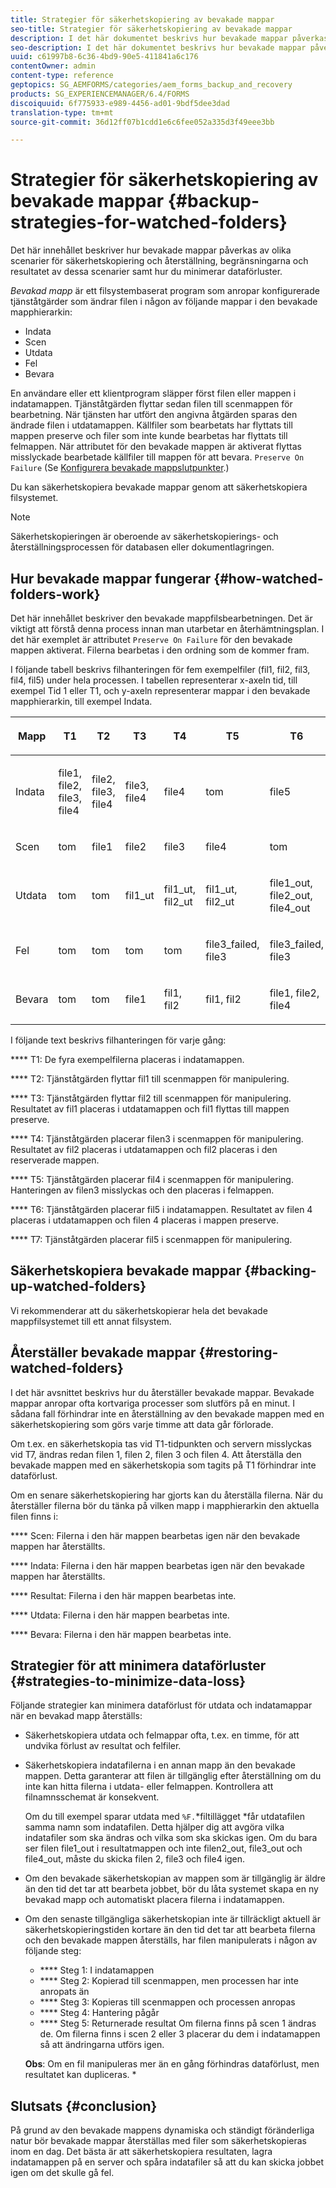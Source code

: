 ```yaml
---
title: Strategier för säkerhetskopiering av bevakade mappar
seo-title: Strategier för säkerhetskopiering av bevakade mappar
description: I det här dokumentet beskrivs hur bevakade mappar påverkas av olika scenarier för säkerhetskopiering och återställning, begränsningar och resultat för dessa scenarier och hur du minimerar dataförluster.
seo-description: I det här dokumentet beskrivs hur bevakade mappar påverkas av olika scenarier för säkerhetskopiering och återställning, begränsningar och resultat för dessa scenarier och hur du minimerar dataförluster.
uuid: c61997b8-6c36-4bd9-90e5-411841a6c176
contentOwner: admin
content-type: reference
geptopics: SG_AEMFORMS/categories/aem_forms_backup_and_recovery
products: SG_EXPERIENCEMANAGER/6.4/FORMS
discoiquuid: 6f775933-e989-4456-ad01-9bdf5dee3dad
translation-type: tm+mt
source-git-commit: 36d12ff07b1cdd1e6c6fee052a335d3f49eee3bb

---
```



# Strategier för säkerhetskopiering av bevakade mappar {#backup-strategies-for-watched-folders}

Det här innehållet beskriver hur bevakade mappar påverkas av olika scenarier för säkerhetskopiering och återställning, begränsningarna och resultatet av dessa scenarier samt hur du minimerar dataförluster.

*Bevakad mapp* är ett filsystembaserat program som anropar konfigurerade tjänståtgärder som ändrar filen i någon av följande mappar i den bevakade mapphierarkin:

* Indata
* Scen
* Utdata
* Fel
* Bevara

En användare eller ett klientprogram släpper först filen eller mappen i indatamappen. Tjänståtgärden flyttar sedan filen till scenmappen för bearbetning. När tjänsten har utfört den angivna åtgärden sparas den ändrade filen i utdatamappen. Källfiler som bearbetats har flyttats till mappen preserve och filer som inte kunde bearbetas har flyttats till felmappen. När attributet för den bevakade mappen är aktiverat flyttas misslyckade bearbetade källfiler till mappen för att bevara. `Preserve On Failure` (Se [Konfigurera bevakade mappslutpunkter](/help/forms/using/admin-help/configuring-watched-folder-endpoints.md#configuring-watched-folder-endpoints).)

Du kan säkerhetskopiera bevakade mappar genom att säkerhetskopiera filsystemet.

>[!NOTE]
>
>Säkerhetskopieringen är oberoende av säkerhetskopierings- och återställningsprocessen för databasen eller dokumentlagringen.

## Hur bevakade mappar fungerar {#how-watched-folders-work}

Det här innehållet beskriver den bevakade mappfilsbearbetningen. Det är viktigt att förstå denna process innan man utarbetar en återhämtningsplan. I det här exemplet är attributet `Preserve On Failure` för den bevakade mappen aktiverat. Filerna bearbetas i den ordning som de kommer fram.

I följande tabell beskrivs filhanteringen för fem exempelfiler (fil1, fil2, fil3, fil4, fil5) under hela processen. I tabellen representerar x-axeln tid, till exempel Tid 1 eller T1, och y-axeln representerar mappar i den bevakade mapphierarkin, till exempel Indata.

<table>
 <thead>
  <tr>
   <th><p>Mapp</p></th> 
   <th><p>T1</p></th> 
   <th><p>T2</p></th> 
   <th><p>T3</p></th> 
   <th><p>T4</p></th> 
   <th><p>T5</p></th> 
   <th><p>T6</p></th> 
   <th><p>T7</p></th> 
  </tr> 
 </thead> 
 <tbody>
  <tr>
   <td><p>Indata</p></td> 
   <td><p>file1, file2, file3, file4</p></td> 
   <td><p>file2, file3, file4</p></td> 
   <td><p>file3, file4</p></td> 
   <td><p>file4</p></td> 
   <td><p>tom</p></td> 
   <td><p>file5</p></td> 
   <td><p>tom</p></td> 
  </tr> 
  <tr>
   <td><p>Scen</p></td> 
   <td><p>tom</p></td> 
   <td><p>file1</p></td> 
   <td><p>file2</p></td> 
   <td><p>file3</p></td> 
   <td><p>file4</p></td> 
   <td><p>tom</p></td> 
   <td><p>file5</p></td> 
  </tr> 
  <tr>
   <td><p>Utdata</p></td> 
   <td><p>tom</p></td> 
   <td><p>tom</p></td> 
   <td><p>fil1_ut</p></td> 
   <td><p>fil1_ut, fil2_ut</p></td> 
   <td><p>fil1_ut, fil2_ut</p></td> 
   <td><p>file1_out, file2_out, file4_out</p></td> 
   <td><p>file1_out, file2_out, file4_out</p></td> 
  </tr> 
  <tr>
   <td><p>Fel</p></td> 
   <td><p>tom</p></td> 
   <td><p>tom</p></td> 
   <td><p>tom</p></td> 
   <td><p>tom</p></td> 
   <td><p>file3_failed, file3 </p></td> 
   <td><p>file3_failed, file3 </p></td> 
   <td><p>file3_failed, file3 </p></td> 
  </tr> 
  <tr>
   <td><p>Bevara</p></td> 
   <td><p>tom</p></td> 
   <td><p>tom</p></td> 
   <td><p>file1 </p></td> 
   <td><p>fil1, fil2 </p></td> 
   <td><p>fil1, fil2 </p></td> 
   <td><p>file1, file2, file4 </p></td> 
   <td><p>file1, file2, file4 </p></td> 
  </tr> 
 </tbody> 
</table>

I följande text beskrivs filhanteringen för varje gång:

**** T1: De fyra exempelfilerna placeras i indatamappen.

**** T2: Tjänståtgärden flyttar fil1 till scenmappen för manipulering.

**** T3: Tjänståtgärden flyttar fil2 till scenmappen för manipulering. Resultatet av fil1 placeras i utdatamappen och fil1 flyttas till mappen preserve.

**** T4: Tjänståtgärden placerar filen3 i scenmappen för manipulering. Resultatet av fil2 placeras i utdatamappen och fil2 placeras i den reserverade mappen.

**** T5: Tjänståtgärden placerar fil4 i scenmappen för manipulering. Hanteringen av filen3 misslyckas och den placeras i felmappen.

**** T6: Tjänståtgärden placerar fil5 i indatamappen. Resultatet av filen 4 placeras i utdatamappen och filen 4 placeras i mappen preserve.

**** T7: Tjänståtgärden placerar fil5 i scenmappen för manipulering.

## Säkerhetskopiera bevakade mappar {#backing-up-watched-folders}

Vi rekommenderar att du säkerhetskopierar hela det bevakade mappfilsystemet till ett annat filsystem.

## Återställer bevakade mappar {#restoring-watched-folders}

I det här avsnittet beskrivs hur du återställer bevakade mappar. Bevakade mappar anropar ofta kortvariga processer som slutförs på en minut. I sådana fall förhindrar inte en återställning av den bevakade mappen med en säkerhetskopiering som görs varje timme att data går förlorade.

Om t.ex. en säkerhetskopia tas vid T1-tidpunkten och servern misslyckas vid T7, ändras redan filen 1, filen 2, filen 3 och filen 4. Att återställa den bevakade mappen med en säkerhetskopia som tagits på T1 förhindrar inte dataförlust.

Om en senare säkerhetskopiering har gjorts kan du återställa filerna. När du återställer filerna bör du tänka på vilken mapp i mapphierarkin den aktuella filen finns i:

**** Scen: Filerna i den här mappen bearbetas igen när den bevakade mappen har återställts.

**** Indata: Filerna i den här mappen bearbetas igen när den bevakade mappen har återställts.

**** Resultat: Filerna i den här mappen bearbetas inte.

**** Utdata: Filerna i den här mappen bearbetas inte.

**** Bevara: Filerna i den här mappen bearbetas inte.

## Strategier för att minimera dataförluster {#strategies-to-minimize-data-loss}

Följande strategier kan minimera dataförlust för utdata och indatamappar när en bevakad mapp återställs:

* Säkerhetskopiera utdata och felmappar ofta, t.ex. en timme, för att undvika förlust av resultat och felfiler.
* Säkerhetskopiera indatafilerna i en annan mapp än den bevakade mappen. Detta garanterar att filen är tillgänglig efter återställning om du inte kan hitta filerna i utdata- eller felmappen. Kontrollera att filnamnsschemat är konsekvent.

   Om du till exempel sparar utdata med `%F.`*filtillägget *får utdatafilen samma namn som indatafilen. Detta hjälper dig att avgöra vilka indatafiler som ska ändras och vilka som ska skickas igen. Om du bara ser filen file1_out i resultatmappen och inte filen2_out, file3_out och file4_out, måste du skicka filen 2, file3 och file4 igen.

* Om den bevakade säkerhetskopian av mappen som är tillgänglig är äldre än den tid det tar att bearbeta jobbet, bör du låta systemet skapa en ny bevakad mapp och automatiskt placera filerna i indatamappen.
* Om den senaste tillgängliga säkerhetskopian inte är tillräckligt aktuell är säkerhetskopieringstiden kortare än den tid det tar att bearbeta filerna och den bevakade mappen återställs, har filen manipulerats i någon av följande steg:

   * **** Steg 1: I indatamappen
   * **** Steg 2: Kopierad till scenmappen, men processen har inte anropats än
   * **** Steg 3: Kopieras till scenmappen och processen anropas
   * **** Steg 4: Hantering pågår
   * **** Steg 5: Returnerade resultat
   Om filerna finns på scen 1 ändras de. Om filerna finns i scen 2 eller 3 placerar du dem i indatamappen så att ändringarna utförs igen.

   **Obs**: Om en fil manipuleras mer än en gång förhindras dataförlust, men resultatet kan dupliceras. *

## Slutsats {#conclusion}

På grund av den bevakade mappens dynamiska och ständigt föränderliga natur bör bevakade mappar återställas med filer som säkerhetskopieras inom en dag. Det bästa är att säkerhetskopiera resultaten, lagra indatamappen på en server och spåra indatafiler så att du kan skicka jobbet igen om det skulle gå fel.
